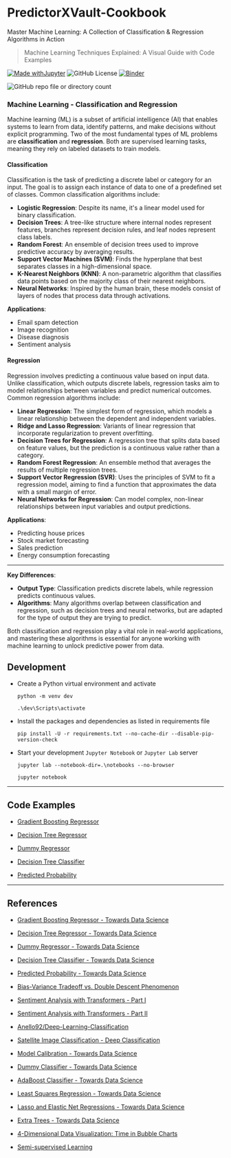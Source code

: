# PredictorXVault-Cookbook

Master Machine Learning: A Collection of Classification &amp; Regression Algorithms in Action

> Machine Learning Techniques Explained: A Visual Guide with Code Examples

[![Made withJupyter](https://img.shields.io/badge/Made%20with-Jupyter-orange?style=for-the-badge&logo=Jupyter)](https://jupyter.org/try)	![GitHub License](https://img.shields.io/github/license/shortthirdman/PredictorXVault-Cookbook?style=for-the-badge)	[![Binder](https://mybinder.org/badge_logo.svg)](https://mybinder.org/v2/gh/shortthirdman/PredictorXVault-Cookbook/main)


![GitHub repo file or directory count](https://img.shields.io/github/directory-file-count/shortthirdman/PredictorXVault-Cookbook?type=file&extension=ipynb&style=for-the-badge&logo=jupyter&label=Jupyter%20Notebooks)


### **Machine Learning - Classification and Regression**

Machine learning (ML) is a subset of artificial intelligence (AI) that enables systems to learn from data, identify patterns, and make decisions without explicit programming. Two of the most fundamental types of ML problems are **classification** and **regression**. Both are supervised learning tasks, meaning they rely on labeled datasets to train models.

#### **Classification**
Classification is the task of predicting a discrete label or category for an input. The goal is to assign each instance of data to one of a predefined set of classes. Common classification algorithms include:

- **Logistic Regression**: Despite its name, it's a linear model used for binary classification.
- **Decision Trees**: A tree-like structure where internal nodes represent features, branches represent decision rules, and leaf nodes represent class labels.
- **Random Forest**: An ensemble of decision trees used to improve predictive accuracy by averaging results.
- **Support Vector Machines (SVM)**: Finds the hyperplane that best separates classes in a high-dimensional space.
- **K-Nearest Neighbors (KNN)**: A non-parametric algorithm that classifies data points based on the majority class of their nearest neighbors.
- **Neural Networks**: Inspired by the human brain, these models consist of layers of nodes that process data through activations.

**Applications**:
- Email spam detection
- Image recognition
- Disease diagnosis
- Sentiment analysis

#### **Regression**
Regression involves predicting a continuous value based on input data. Unlike classification, which outputs discrete labels, regression tasks aim to model relationships between variables and predict numerical outcomes. Common regression algorithms include:

- **Linear Regression**: The simplest form of regression, which models a linear relationship between the dependent and independent variables.
- **Ridge and Lasso Regression**: Variants of linear regression that incorporate regularization to prevent overfitting.
- **Decision Trees for Regression**: A regression tree that splits data based on feature values, but the prediction is a continuous value rather than a category.
- **Random Forest Regression**: An ensemble method that averages the results of multiple regression trees.
- **Support Vector Regression (SVR)**: Uses the principles of SVM to fit a regression model, aiming to find a function that approximates the data with a small margin of error.
- **Neural Networks for Regression**: Can model complex, non-linear relationships between input variables and output predictions.

**Applications**:
- Predicting house prices
- Stock market forecasting
- Sales prediction
- Energy consumption forecasting

---

**Key Differences**:
- **Output Type**: Classification predicts discrete labels, while regression predicts continuous values.
- **Algorithms**: Many algorithms overlap between classification and regression, such as decision trees and neural networks, but are adapted for the type of output they are trying to predict.

Both classification and regression play a vital role in real-world applications, and mastering these algorithms is essential for anyone working with machine learning to unlock predictive power from data.


## Development

  - Create a Python virtual environment and activate
	
	```shell
	python -m venv dev
	```
	
	```shell
	.\dev\Scripts\activate
	```

  - Install the packages and dependencies as listed in requirements file
	
	```shell
	pip install -U -r requirements.txt --no-cache-dir --disable-pip-version-check
	```

  - Start your development `Jupyter Notebook` or `Jupyter Lab` server
	
	```shell
	jupyter lab --notebook-dir=.\notebooks --no-browser
	```
	
	```shell
	jupyter notebook
	```

---

## Code Examples

* [Gradient Boosting Regressor](https://nbviewer.org/github/shortthirdman/PredictorXVault-Cookbook/blob/main/notebooks/regression/Gradient_Boosting_Regressor.ipynb)

* [Decision Tree Regressor](https://nbviewer.org/github/shortthirdman/PredictorXVault-Cookbook/blob/main/notebooks/regression/Decision_Tree_Regressor.ipynb)

* [Dummy Regressor](https://nbviewer.org/github/shortthirdman/PredictorXVault-Cookbook/blob/main/notebooks/regression/Dummy_Regressor.ipynb)

* [Decision Tree Classifier](https://nbviewer.org/github/shortthirdman/PredictorXVault-Cookbook/blob/main/notebooks/classification/Decision_Tree_Classifier.ipynb)

* [Predicted Probability](https://nbviewer.org/github/shortthirdman/PredictorXVault-Cookbook/blob/main/notebooks/classification/Predicted_Probability.ipynb)

---

## References

- [Gradient Boosting Regressor - Towards Data Science](https://towardsdatascience.com/gradient-boosting-regressor-explained-a-visual-guide-with-code-examples-c098d1ae425c)

- [Decision Tree Regressor - Towards Data Science](https://towardsdatascience.com/decision-tree-regressor-explained-a-visual-guide-with-code-examples-fbd2836c3bef)

- [Dummy Regressor - Towards Data Science](https://towardsdatascience.com/dummy-regressor-explained-a-visual-guide-with-code-examples-for-beginners-4007c3d16629)

- [Decision Tree Classifier - Towards Data Science](https://towardsdatascience.com/decision-tree-classifier-explained-a-visual-guide-with-code-examples-for-beginners-7c863f06a71e)

- [Predicted Probability - Towards Data Science](https://towardsdatascience.com/predicted-probability-explained-a-visual-guide-with-code-examples-for-beginners-7c34e8994ec2)

- [Bias-Variance Tradeoff vs. Double Descent Phenomenon](https://towardsdatascience.com/going-beyond-bias-variance-tradeoff-into-double-descent-phenomenon-4efd2c4f86d3)

- [Sentiment Analysis with Transformers - Part I](https://towardsdatascience.com/sentiment-analysis-with-transformers-a-complete-deep-learning-project-pt-i-d4ca7e47d676)

- [Sentiment Analysis with Transformers - Part II](https://towardsdatascience.com/sentiment-analysis-with-transformers-a-complete-deep-learning-project-pt-ii-ad8d220ec26d)

- [Anello92/Deep-Learning-Classification](https://github.com/Anello92/Deep-Learning-Classification)

- [Satellite Image Classification - Deep Classification](https://towardsdatascience.com/satellite-image-classification-with-deep-learning-complete-project-e4cb44337393)

- [Model Calibration - Towards Data Science](https://towardsdatascience.com/model-calibration-explained-a-visual-guide-with-code-examples-for-beginners-55f368bafe72)

- [Dummy Classifier - Towards Data Science](https://towardsdatascience.com/dummy-classifier-explained-a-visual-guide-with-code-examples-for-beginners-009ff95fc86e)

- [AdaBoost Classifier - Towards Data Science](https://towardsdatascience.com/adaboost-classifier-explained-a-visual-guide-with-code-examples-fc0f25326d7b)

- [Least Squares Regression - Towards Data Science](https://medium.com/towards-data-science/least-squares-regression-explained-a-visual-guide-with-code-examples-for-beginners-2e5ad011eae4)

- [Lasso and Elastic Net Regressions - Towards Data Science](https://medium.com/towards-data-science/lasso-and-elastic-net-regressions-explained-a-visual-guide-with-code-examples-5fecf3e1432f)

- [Extra Trees - Towards Data Science](https://medium.com/@samybaladram/extra-trees-explained-a-visual-guide-with-code-examples-4c2967cedc75)

- [4-Dimensional Data Visualization: Time in Bubble Charts](https://medium.com/data-science-collective/4-dimensional-data-visualization-time-in-bubble-charts-e9a774203ef3)

- [Semi-supervised Learning](https://medium.com/data-science-collective/semi-supervised-learning-smarter-models-with-less-labeled-data-ac293ac0cb19)
